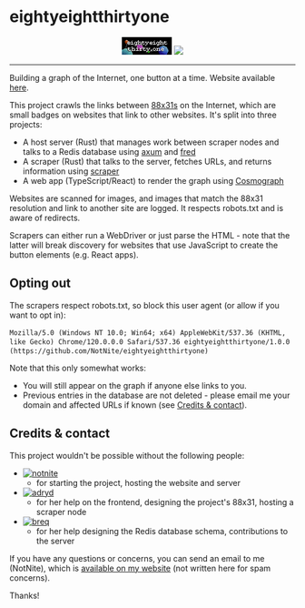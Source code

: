 # eightyeightthirtyone

<div align="center">
  <img src="https://raw.githubusercontent.com/NotNite/eightyeightthirtyone/main/client/public/88x31.png"></img>
  <img src="https://namazu.photos/i/2idbhmgd.png"></img>
</div>

<hr />

Building a graph of the Internet, one button at a time. Website available [here](https://eightyeightthirty.one).

This project crawls the links between [88x31s](https://tekeye.uk/computer_history/powered-by) on the Internet, which are small badges on websites that link to other websites. It's split into three projects:

- A host server (Rust) that manages work between scraper nodes and talks to a Redis database using [axum](https://lib.rs/crates/axum) and [fred](https://lib.rs/crates/fred)
- A scraper (Rust) that talks to the server, fetches URLs, and returns information using [scraper](https://lib.rs/crates/scraper)
- A web app (TypeScript/React) to render the graph using [Cosmograph](https://cosmograph.app)

Websites are scanned for images, and images that match the 88x31 resolution and link to another site are logged. It respects robots.txt and is aware of redirects.

Scrapers can either run a WebDriver or just parse the HTML - note that the latter will break discovery for websites that use JavaScript to create the button elements (e.g. React apps).

## Opting out

The scrapers respect robots.txt, so block this user agent (or allow if you want to opt in):

```text
Mozilla/5.0 (Windows NT 10.0; Win64; x64) AppleWebKit/537.36 (KHTML, like Gecko) Chrome/120.0.0.0 Safari/537.36 eightyeightthirtyone/1.0.0 (https://github.com/NotNite/eightyeightthirtyone)
```

Note that this only somewhat works:

- You will still appear on the graph if anyone else links to you.
- Previous entries in the database are not deleted - please email me your domain and affected URLs if known (see [Credits & contact](#credits--contact)).

## Credits & contact

This project wouldn't be possible without the following people:

- [![notnite](https://notnite.com/buttons/notnite.png)](https://notnite.com/)
  - for starting the project, hosting the website and server
- [![adryd](https://adryd.com/static/buttons/adryd.png)](https://adryd.com)
  - for her help on the frontend, designing the project's 88x31, hosting a scraper node
- [![breq](https://breq.dev/badges/breq.png)](https://breq.dev/)
  - for her help designing the Redis database schema, contributions to the server

If you have any questions or concerns, you can send an email to me (NotNite), which is [available on my website](https://notnite.com) (not written here for spam concerns).

Thanks!
